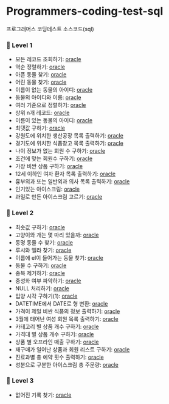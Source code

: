 # Programmers-coding-test-sql
프로그래머스 코딩테스트 소스코드(sql)


### 🌱 Level 1 

* 모든 레코드 조회하기: [oracle](/Level-1/1.sql)
* 역순 정렬하기: [oracle](/Level-1/2.sql)
* 아픈 동물 찾기: [oracle](/Level-1/3.sql)
* 어린 동물 찾기: [oracle](/Level-1/4.sql)
* 이름이 없는 동물의 아이디: [oracle](/Level-1/5.sql)
* 동물의 아이디와 이름: [oracle](/Level-1/6.sql)
* 여러 기준으로 정렬하기: [oracle](/Level-1/7.sql)
* 상위 n개 레코드: [oracle](/Level-1/8.sql)
* 이름이 있는 동물의 아이디: [oracle](/Level-1/9.sql)
* 최댓값 구하기: [oracle](/Level-1/10.sql)
* 강원도에 위치한 생산공장 목록 출력하기: [oracle](/Level-1/11.sql)
* 경기도에 위치한 식품창고 목록 출력하기: [oracle](/Level-1/12.sql)
* 나이 정보가 없는 회원 수 구하기: [oracle](/Level-1/13.sql)
* 조건에 맞는 회원수 구하기: [oracle](/Level-1/14.sql)
* 가장 비싼 상품 구하기: [oracle](/Level-1/15.sql)
* 12세 이하인 여자 환자 목록 출력하기: [oracle](/Level-1/16.sql)
* 흉부외과 또는 일반외과 의사 목록 출력하기: [oracle](/Level-1/17.sql)
* 인기있는 아이스크림: [oracle](/Level-1/18.sql)
* 과일로 만든 아이스크림 고르기: [oracle](/Level-1/19.sql)


### 🌱 Level 2 

* 최솟값 구하기: [oracle](/Level-2/1.sql)
* 고양이와 개는 몇 마리 있을까: [oracle](/Level-2/2.sql)
* 동명 동물 수 찾기: [oracle](/Level-2/3.sql)
* 루시와 엘라 찾기: [oracle](/Level-2/4.sql)
* 이름에 el이 들어가는 동물 찾기: [oracle](/Level-2/5.sql)
* 동물 수 구하기: [oracle](/Level-2/6.sql)
* 중복 제거하기: [oracle](/Level-2/7.sql)
* 중성화 여부 파악하기: [oracle](/Level-2/8.sql)
* NULL 처리하기: [oracle](/Level-2/9.sql)
* 입양 시각 구하기(1): [oracle](/Level-2/10.sql)
* DATETIME에서 DATE로 형 변환: [oracle](/Level-2/11.sql)
* 가격이 제일 비싼 식품의 정보 출력하기: [oracle](/Level-2/12.sql)
* 3월에 태어난 여성 회원 목록 출력하기: [oracle](/Level-2/13.sql)
* 카테고리 별 상품 개수 구하기: [oracle](/Level-2/14.sql)
* 가격대 별 상품 개수 구하기: [oracle](/Level-2/15.sql)
* 상품 별 오프라인 매출 구하기: [oracle](/Level-2/16.sql)
* 재구매가 일어난 상품과 회원 리스트 구하기: [oracle](/Level-2/17.sql)
* 진료과별 총 예약 횟수 출력하기: [oracle](/Level-2/18.sql)
* 성분으로 구분한 아이스크림 총 주문량: [oracle](/Level-2/19.sql)


### 🌱 Level 3 

* 없어진 기록 찾기: [oracle](/Level-2/1.sql)
